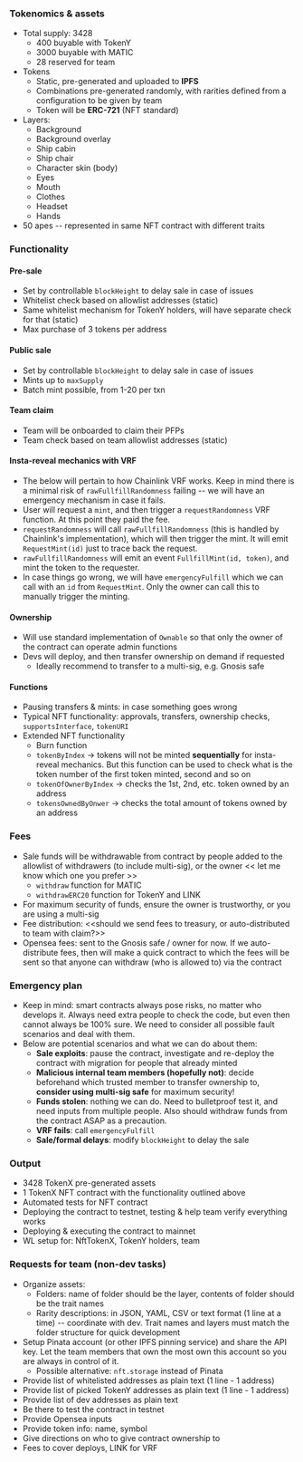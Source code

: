 ### Tokenomics & assets
* Total supply: 3428
  * 400 buyable with TokenY
  * 3000 buyable with MATIC
  * 28 reserved for team
* Tokens
  * Static, pre-generated and uploaded to **IPFS**
  * Combinations pre-generated randomly, with rarities defined from a configuration to be given by team
  * Token will be **ERC-721** (NFT standard)
* Layers:
  * Background
  * Background overlay
  * Ship cabin
  * Ship chair
  * Character skin (body)
  * Eyes
  * Mouth
  * Clothes
  * Headset
  * Hands
* 50 apes -- represented in same NFT contract with different traits

### Functionality

#### Pre-sale
* Set by controllable `blockHeight` to delay sale in case of issues
* Whitelist check based on allowlist addresses (static)
* Same whitelist mechanism for TokenY holders, will have separate check for that (static)
* Max purchase of 3 tokens per address

#### Public sale
* Set by controllable `blockHeight` to delay sale in case of issues
* Mints up to `maxSupply`
* Batch mint possible, from 1-20 per txn

#### Team claim
* Team will be onboarded to claim their PFPs
* Team check based on team allowlist addresses (static)

#### Insta-reveal mechanics with VRF
* The below will pertain to how Chainlink VRF works. Keep in mind there is a minimal risk of `rawFullfillRandomness` failing -- we will have an emergency mechanism in case it fails.
* User will request a `mint`, and then trigger a `requestRandomness` VRF function. At this point they paid the fee.
* `requestRandomness` will call `rawFullfillRandomness` (this is handled by Chainlink's implementation), which will then trigger the mint. It will emit `RequestMint(id)` just to trace back the request.
* `rawFullfillRandomness` will emit an event `FullfillMint(id, token)`, and mint the token to the requester.
* In case things go wrong, we will have `emergencyFulfill` which we can call with an `id` from `RequestMint`. Only the owner can call this to manually trigger the minting.

#### Ownership
* Will use standard implementation of `Ownable` so that only the owner of the contract can operate admin functions
* Devs will deploy, and then transfer ownership on demand if requested
  * Ideally recommend to transfer to a multi-sig, e.g. Gnosis safe

#### Functions
* Pausing transfers & mints: in case something goes wrong
* Typical NFT functionality: approvals, transfers, ownership checks, `supportsInterface`, `tokenURI`
* Extended NFT functionality
  * Burn function
  * `tokenByIndex` -> tokens will not be minted **sequentially** for insta-reveal mechanics. But this function can be used to check what is the token number of the first token minted, second and so on
  * `tokenOfOwnerByIndex` -> checks the 1st, 2nd, etc. token owned by an address
  * `tokensOwnedByOnwer` -> checks the total amount of tokens owned by an address

### Fees
* Sale funds will be withdrawable from contract by people added to the allowlist of withdrawers (to include multi-sig), or the owner << let me know which one you prefer >>
  * `withdraw` function for MATIC
  * `withdrawERC20` function for TokenY and LINK
* For maximum security of funds, ensure the owner is trustworthy, or you are using a multi-sig
* Fee distribution: <<should we send fees to treasury, or auto-distributed to team with claim?>>
* Opensea fees: sent to the Gnosis safe / owner for now. If we auto-distribute fees, then will make a quick contract to which the fees will be sent so that anyone can withdraw (who is allowed to) via the contract

### Emergency plan
* Keep in mind: smart contracts always pose risks, no matter who develops it. Always need extra people to check the code, but even then cannot always be 100% sure. We need to consider all possible fault scenarios and deal with them.
* Below are potential scenarios and what we can do about them:
    * **Sale exploits**: pause the contract, investigate and re-deploy the contract with migration for people that already minted
    * **Malicious internal team members (hopefully not)**: decide beforehand which trusted member to transfer ownership to, **consider using multi-sig safe** for maximum security!
    * **Funds stolen**: nothing we can do. Need to bulletproof test it, and need inputs from multiple people. Also should withdraw funds from the contract ASAP as a precaution.
    * **VRF fails**: call `emergencyFulfill`
    * **Sale/formal delays**: modify `blockHeight` to delay the sale

### Output
* 3428 TokenX pre-generated assets
* 1 TokenX NFT contract with the functionality outlined above
* Automated tests for NFT contract
* Deploying the contract to testnet, testing & help team verify everything works
* Deploying & executing the contract to mainnet
* WL setup for: NftTokenX, TokenY holders, team

### Requests for team (non-dev tasks)
* Organize assets:
  * Folders: name of folder should be the layer, contents of folder should be the trait names
  * Rarity descriptions: in JSON, YAML, CSV or text format (1 line at a time) -- coordinate with dev. Trait names and layers must match the folder structure for quick development
* Setup Pinata account (or other IPFS pinning service) and share the API key. Let the team members that own the most own this account so you are always in control of it.
  * Possible alternative: `nft.storage` instead of Pinata
* Provide list of whitelisted addresses as plain text (1 line - 1 address)
* Provide list of picked TokenY addresses as plain text (1 line - 1 address)
* Provide list of dev addresses as plain text
* Be there to test the contract in testnet
* Provide Opensea inputs
* Provide token info: name, symbol
* Give directions on who to give contract ownership to
* Fees to cover deploys, LINK for VRF
